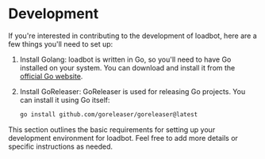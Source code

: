 
# Development

If you're interested in contributing to the development of loadbot, here are a few things you'll need to set up:

1. Install Golang: loadbot is written in Go, so you'll need to have Go installed on your system. You can download and install it from the [official Go website](https://golang.org/dl/).

2. Install GoReleaser: GoReleaser is used for releasing Go projects. You can install it using Go itself:
   ```bash
   go install github.com/goreleaser/goreleaser@latest
   ```

This section outlines the basic requirements for setting up your development environment for loadbot. Feel free to add more details or specific instructions as needed.
